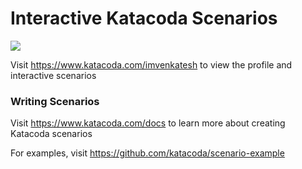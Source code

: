 # Interactive Katacoda Scenarios

[![](http://shields.katacoda.com/katacoda/imvenkatesh/count.svg)](https://www.katacoda.com/imvenkatesh "Get your profile on Katacoda.com")

Visit https://www.katacoda.com/imvenkatesh to view the profile and interactive scenarios

### Writing Scenarios
Visit https://www.katacoda.com/docs to learn more about creating Katacoda scenarios

For examples, visit https://github.com/katacoda/scenario-example

